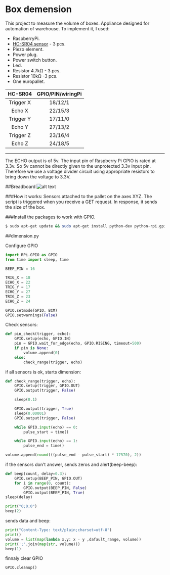 # Box demension

This project to measure the volume of boxes. 
Appliance designed for automation of warehouse. To implement it, I used:
- RaspberryPi.
- [HC-SR04 sensor](http://www.micropik.com/PDF/HCSR04.pdf) - 3 pcs.
- Piezo element.
- Power plug.
- Power switch button.
- Led.
- Resistor 4.7kΩ - 3 pcs.
- Resistor 10kΩ -3 pcs.
- One europallet.

| HC-SR04   | GPIO/PIN/wiringPi  |
| :-------: |:---------:|
| Trigger X | 18/12/1     |
| Echo X    | 22/15/3     |
| Trigger Y | 17/11/0    |
| Echo Y    | 27/13/2     |
| Trigger Z | 23/16/4   |
| Echo Z    | 24/18/5     |

---
The ECHO output is of 5v. The input pin of Raspberry Pi GPIO is rated at 3.3v. So 5v cannot be directly given to the unprotected 3.3v input pin. Therefore we use a voltage divider circuit using appropriate resistors to bring down the voltage to 3.3V.

##Breadboard
![alt text](https://github.com/jezman/box_demension/blob/master/breadboard.jpg "Breadboard")



###How it works:
Sensors attached to the pallet on the axes XYZ. 
The script is triggered when you receive a GET request. In response, it sends the size of the box.

###Install the packages to work with GPIO.
```bash
$ sudo apt-get update && sudo apt-get install python-dev python-rpi.gpio
```
##dimension.py

Configure GPIO
```python
import RPi.GPIO as GPIO
from time import sleep, time

BEEP_PIN = 16

TRIG_X = 18
ECHO_X = 22
TRIG_Y = 17
ECHO_Y = 27
TRIG_Z = 23
ECHO_Z = 24

GPIO.setmode(GPIO. BCM)
GPIO.setwarnings(False)
```
Check sensors:
```python
def pin_check(trigger, echo):
    GPIO.setup(echo, GPIO.IN)
    pin = GPIO.wait_for_edge(echo, GPIO.RISING, timeout=500)
    if pin is None:
        volume.append(0)
    else:
        check_range(trigger, echo)
```
if all sensors is ok, starts dimension:
```python
def check_range(trigger, echo):
    GPIO.setup(trigger, GPIO.OUT)
    GPIO.output(trigger, False)

    sleep(0.1)

    GPIO.output(trigger, True)
    sleep(0.00001)
    GPIO.output(trigger, False)

    while GPIO.input(echo) == 0:
        pulse_start = time()

    while GPIO.input(echo) == 1:
        pulse_end = time()

volume.append(round(((pulse_end - pulse_start) * 17570), 2))
```
if the sensors don't answer, sends zeros and alert(beep-beep):
```python
def beep(count, delay=0.3):
    GPIO.setup(BEEP_PIN, GPIO.OUT)
    for i in range(0, count):
        GPIO.output(BEEP_PIN, False)
        GPIO.output(BEEP_PIN, True)
sleep(delay)
```
```python
print("0;0;0")
beep(2)
```
sends data and beep:
```python
print("Content-Type: text/plain;charset=utf-8")
print()
volume = list(map(lambda x,y: x - y ,dafault_range, volume))
print(';'.join(map(str, volume)))
beep(1)
```
finnaly clear GPIO
```python
GPIO.cleanup()
```
